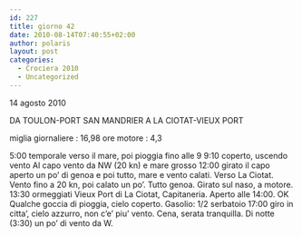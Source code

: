 ```yaml
---
id: 227
title: giorno 42
date: 2010-08-14T07:40:55+02:00
author: polaris
layout: post
categories:
  - Crociera 2010
  - Uncategorized
---
```

14 agosto 2010

DA TOULON-PORT SAN MANDRIER A LA CIOTAT-VIEUX PORT

miglia giornaliere : 16,98
ore motore : 4,3

5:00 temporale verso il mare, poi pioggia fino alle 9
9:10 coperto, uscendo vento
Al capo vento da NW (20 kn) e mare grosso
12:00 girato il capo aperto un po’ di genoa e poi tutto, mare e vento calati. Verso La Ciotat.
Vento fino a 20 kn, poi calato un po’. Tutto genoa. Girato sul naso, a motore.
13:30 ormeggiati Vieux Port di La Ciotat, Capitaneria. Aperto alle 14:00. OK
Qualche goccia di pioggia, cielo coperto.
Gasolio: 1/2 serbatoio
17:00 giro in citta’, cielo azzurro, non c’e’ piu’ vento. Cena, serata tranquilla.
Di notte (3:30) un po’ di vento da W.
